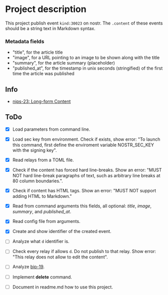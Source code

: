 # Project description

This project publish event `kind:30023` on nostr.
The `.content` of these events should be a string text in Markdown syntax.

### Metadata fields
- "title", for the article title
- "image", for a URL pointing to an image to be shown along with the title
- "summary", for the article summary (placeholder)
- "published_at", for the timestamp in unix seconds (stringified) of the first time the article was published

## Info
- [nips-23: Long-form Content](https://github.com/nostr-protocol/nips/blob/master/23.md)

## ToDo
- [x] Load parameters from command line.
- [x] Load sec key from environment. Check if exists, show error: "To launch this command, first define the enviroment variable NOSTR_SEC_KEY with the signing key".
- [x] Read relays from a TOML file.
- [x] Check if the content has forced hard line-breaks. Show an error: "MUST NOT hard line-break paragraphs of text, such as arbitrary line breaks at 80 column boundaries.".
- [x] Check if content has HTML tags. Show an error: "MUST NOT support adding HTML to Markdown."
- [x] Read from command arguments this fields, all optional: _title_, _image_, _summary_, and _published_at_.
- [x] Read config file from arguments.
- [x] Create and show identifier of the created event.
- [ ] Analyze what `d` identifier is.
- [ ] Check every relay if allows `d`. Do not publish to that relay. Show error: "This relay does not allow to edit the content".
- [ ] Analyze [bip-19](https://github.com/nostr-protocol/nips/blob/master/19.md).
- [ ] Implement **delete** command.
- [ ] Document in readme.md how to use this project.

